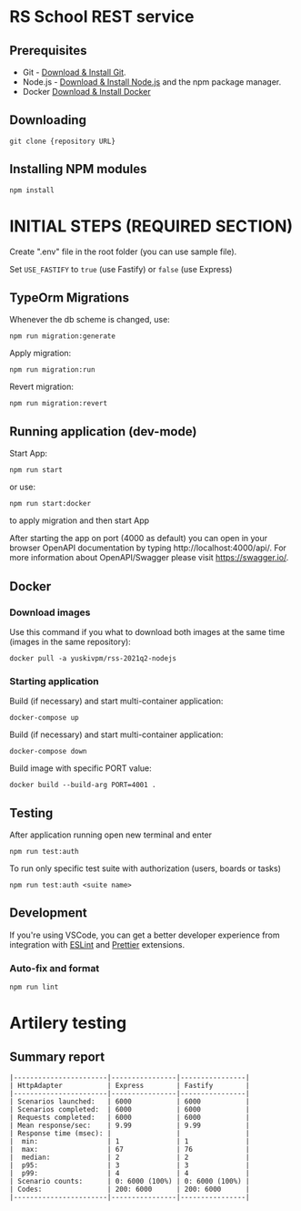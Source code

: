 # RS School REST service

## Prerequisites

- Git - [Download & Install Git](https://git-scm.com/downloads).
- Node.js - [Download & Install Node.js](https://nodejs.org/en/download/) and the npm package manager.
- Docker [Download & Install Docker](https://docs.docker.com/engine/install/)

## Downloading

```
git clone {repository URL}
```

## Installing NPM modules

```
npm install
```

# INITIAL STEPS (REQUIRED SECTION)

Create ".env" file in the root folder (you can use sample file).

Set `USE_FASTIFY` to `true` (use Fastify) or `false` (use Express)

## TypeOrm Migrations

Whenever the db scheme is changed, use:

```
npm run migration:generate
```

Apply migration:

```
npm run migration:run
```

Revert migration:

```
npm run migration:revert
```

## Running application (dev-mode)

Start App:

```
npm run start
```

or use:

```
npm run start:docker
```

to apply migration and then start App

After starting the app on port (4000 as default) you can open
in your browser OpenAPI documentation by typing http://localhost:4000/api/.
For more information about OpenAPI/Swagger please visit https://swagger.io/.

## Docker

### Download images

Use this command if you what to download both images at the same time (images in the same repository):

```
docker pull -a yuskivpm/rss-2021q2-nodejs
```

### Starting application

Build (if necessary) and start multi-container application:

```
docker-compose up
```

Build (if necessary) and start multi-container application:

```
docker-compose down
```

Build image with specific PORT value:

```
docker build --build-arg PORT=4001 .
```

## Testing

After application running open new terminal and enter

```
npm run test:auth
```

To run only specific test suite with authorization (users, boards or tasks)

```
npm run test:auth <suite name>
```

## Development

If you're using VSCode, you can get a better developer experience from integration with [ESLint](https://marketplace.visualstudio.com/items?itemName=dbaeumer.vscode-eslint) and [Prettier](https://marketplace.visualstudio.com/items?itemName=esbenp.prettier-vscode) extensions.

### Auto-fix and format

```
npm run lint
```

# Artilery testing

## Summary report

```
|-----------------------|----------------|----------------|
| HttpAdapter           | Express        | Fastify        |
|-----------------------|----------------|----------------|
| Scenarios launched:   | 6000           | 6000           |
| Scenarios completed:  | 6000           | 6000           |
| Requests completed:   | 6000           | 6000           |
| Mean response/sec:    | 9.99           | 9.99           |
| Response time (msec): |                |                |
|  min:                 | 1              | 1              |
|  max:                 | 67             | 76             |
|  median:              | 2              | 2              |
|  p95:                 | 3              | 3              |
|  p99:                 | 4              | 4              |
| Scenario counts:      | 0: 6000 (100%) | 0: 6000 (100%) |
| Codes:                | 200: 6000      | 200: 6000      |
|-----------------------|----------------|----------------|
```
